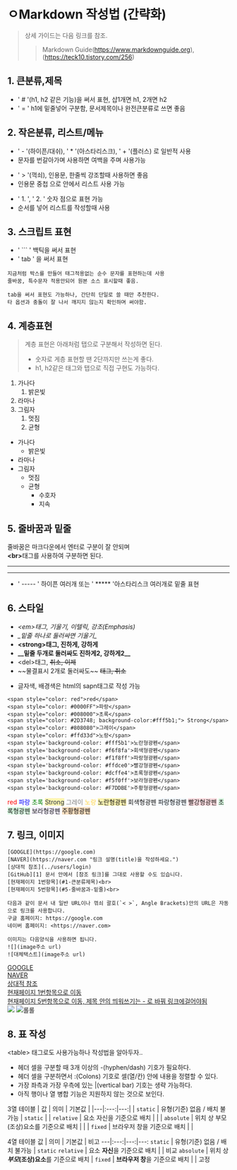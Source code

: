 ㅇMarkdown 작성법 (간략화)
============

> 상세 가이드는 다음 링크를 참조.
>> Markdown Guide(https://www.markdownguide.org), (https://teck10.tistory.com/256)

## 1. 큰분류,제목
- ' # '(h1, h2 같은 기능)을 써서 표현, 샵1개면 h1, 2개면 h2
- ' = ' h1에 밑줄넣어 구분함, 문서제목이나 완전큰분류로 쓰면 좋음

## 2. 작은분류, 리스트/메뉴
- ' - '(하이픈/대쉬), ' * '(아스타리스크), ' + '(플러스) 로 일반적 사용
- 문자를 번갈아가며 사용하면 여백을 주며 사용가능
* ' > '(꺽쇠), 인용문, 한줄씩 강조할때 사용하면 좋음
* 인용문 중첩 으로 안에서 리스트 사용 가능
+ ' 1. ', ' 2. ' 숫자 점으로 표현 가능
+ 순서를 넣어 리스트를 작성할때 사용

## 3. 스크립트 표현
- ' ``` ' 백틱을 써서 표현
- ' tab ' 을 써서 표현 
```
지금처럼 박스를 만들어 태그적용없는 순수 문자를 표현하는데 사용
줄바꿈, 특수문자 적용안되어 원본 소스 표시할때 좋음.
```
    tab을 써서 표현도 가능하나, 간단히 단일로 쓸 때만 추천한다.
    타 옵션과 충돌이 잘 나서 깨지지 않는지 확인하며 써야함.

## 4. 계층표현
> 계층 표현은 아래처럼 탭으로 구분해서 작성하면 된다. 
> - 숫자로 게층 표현할 땐 2단까지만 쓰는게 좋다.
> - h1, h2같은 태그와 탭으로 직접 구현도 가능하다.
  1. 가나다
     1. 밝은빛
  2. 라마나 
  3. 그림자
     1. 멋짐
     2. 균형

- 가나다
  - 밝은빛
- 라마나
- 그림자
  - 멋짐
  - 균형
    - 수호자
    - 지속

## 5. 줄바꿈과 밑줄
줄바꿈은
마크다운에서 엔터로
구분이 잘 안되며 <br> <strong>&#60;br&#62;</strong>태그를
사용하여 구분하면 된다.
*****
-----
- ' ----- ' 하이픈 여러개 또는 ' ***** '아스타리스크 여러개로 밑줄 표현

## 6. 스타일
- <em>&#60;em&#62;태그, 기울기, 이텔릭, 강조(Emphasis) </em>
- _&#95;밑줄 하나로 둘러싸면 기울기&#95;_
- <strong>&#60;strong&#62;태그, 진하게, 강하게</strong>
- __&#95;&#95;밑줄 두개로 둘러싸도 진하게2, 강하게2&#95;&#95;__
- &#60;del&#62;태그, <del>취소, 이제</del>
- &#126;&#126;물결표시 2개로 둘러싸도&#126;&#126; ~~태그, 취소~~

* 글자색, 배경색은 html의 sapn태그로 작성 가능
```
<span style="color: red">red</span>
<span style="color: #0000FF">파랑</span>
<span style="color: #008000">초록</span>
<span style="color: #2D3748; background-color:#fff5b1;"> Strong</span>
<span style="color: #808080">그레이</span>
<span style="color: #ffd33d">노랑</span>
<span style='background-color: #fff5b1'>노란형광펜</span>
<span style='background-color: #f6f8fa'>회색형광펜</span>
<span style='background-color: #f1f8ff'>파랑형광펜</span>
<span style='background-color: #ffdce0'>빨강형광펜</span>
<span style='background-color: #dcffe4'>초록형광펜</span>
<span style='background-color: #f5f0ff'>보라형광펜</span>
<span style='background-color: #F7DDBE'>주황형광펜</span>
```

<span style="color: red">red</span>
<span style="color: #0000FF">파랑</span>
<span style="color: #008000">초록</span>
<span style="color: #2D3748; background-color:#fff5b1;"> Strong</span>
<span style="color: #808080">그레이</span>
<span style="color: #ffd33d">노랑</span>
<span style='background-color: #fff5b1'>노란형광펜</span>
<span style='background-color: #f6f8fa'>회색형광펜</span>
<span style='background-color: #f1f8ff'>파랑형광펜</span>
<span style='background-color: #ffdce0'>빨강형광펜</span>
<span style='background-color: #dcffe4'>초록형광펜</span>
<span style='background-color: #f5f0ff'>보라형광펜</span>
<span style='background-color: #F7DDBE'>주황형광펜</span>

## 7. 링크, 이미지
```
[GOOGLE](https://google.com)
[NAVER](https://naver.com "링크 설명(title)을 작성하세요.")
[상대적 참조](../users/login)
[GitHub][1] 문서 안에서 [참조 링크]를 그대로 사용할 수도 있습니다.
[현재페이지 1번항목](#1-큰분류제목)<br>
[현재페이지 5번항목](#5-줄바꿈과-밑줄)<br>

다음과 같이 문서 내 일반 URL이나 꺾쇠 괄호(`< >`, Angle Brackets)안의 URL은 자동으로 링크를 사용합니다.
구글 홈페이지: https://google.com
네이버 홈페이지: <https://naver.com>

이미지는 다음양식을 사용하면 됩니다.
![](image주소 url)
![대체택스트](image주소 url)
```
[GOOGLE](https://google.com)<br>
[NAVER](https://naver.com "링크 설명(title)을 작성하세요.")<br>
[상대적 참조](../users/login)<br>
[현재페이지 1번항목으로 이동](#1-큰분류제목)<br>
[현재페이지 5번항목으로 이동, 제목 안의 띄워쓰기는 - 로 바꿔 링크에걸어야됨](#5-줄바꿈과-밑줄)<br>
![](https://img1.daumcdn.net/thumb/R1280x0/?scode=mtistory2&fname=https%3A%2F%2Fblog.kakaocdn.net%2Fdn%2FbfCAYe%2FbtrVOxCOtni%2FBpOdKKvmsNhN3ttVtUek91%2Fimg.jpg)
![롤롤](https://img1.daumcdn.net/thumb/R1280x0/?scode=mtistory2&fname=https%3A%2F%2Fblog.kakaocdn.net%2Fdn%2FXaZ6F%2FbtrVUysF599%2FnhTFnkrkkJX85XJ6swvHfk%2Fimg.jpg)

## 8. 표 작성
&#60;table&#62; 태그로도 사용가능하나 작성법을 알아두자..
- 헤더 셀을 구분할 때 3개 이상의 -(hyphen/dash) 기호가 필요하다.
- 헤더 셀을 구분하면서 :(Colons) 기호로 셀(열/칸) 안에 내용을 정렬할 수 있다.
- 가장 좌측과 가장 우측에 있는 |(vertical bar) 기호는 생략 가능하다.
- 아직 행이나 열 병합 기능은 지원하지 않는 것으로 보인다.

3열 테이블
| 값 | 의미 | 기본값 |
|---|:---:|---:|
| `static` | 유형(기준) 없음 / 배치 불가능 | `static` |
| `relative` | 요소 자신을 기준으로 배치 |  |
| `absolute` | 위치 상 부모(조상)요소를 기준으로 배치 |  |
| `fixed` | 브라우저 창을 기준으로 배치 |  |

4열 테이블
값 | 의미 | 기본값 | 비고
---|:---:|---:|---:
`static` | 유형(기준) 없음 / 배치 불가능 | `static`
`relative` | 요소 **자신**을 기준으로 배치 | | 비교
`absolute` | 위치 상 **_부모_(조상)요소**를 기준으로 배치 |
`fixed` | **브라우저 창**을 기준으로 배치 | | 고정
